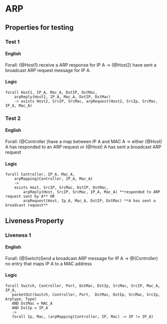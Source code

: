 # ARP

## Properties for testing

### Test 1

#### English

Forall: (@Host1) receive a ARP response for IP A -> 
	(@Host2) have sent a broadcast ARP request message for IP A. 

#### Logic

```
forall Host1, IP_A, Mac_A, DstIP, DstMac,
	arpReply(Host1, IP_A, Mac_A, DstIP, DstMac)
	-> exists Host2, SrcIP, SrcMac, arpRequest(Host2, SrcIp, SrcMac, IP_A, Mac_A)
```

### Test 2

#### English

Forall: (@Controller )have a map between IP A and MAC A -> 
	either (@Host) A has responded to an ARP request 
	or (@Host) A has sent a broadcast ARP request

#### Logic

```
forall Controller, IP_A, Mac_A,
	arpMapping(Controller, IP_A, Mac_A) 
	->
	exists Host, SrcIP, SrcMac, DstIP, DstMac,
		arpReply(Host, SrcIP, SrcMac, IP_A, Mac_A) **responded to ARP request sent by A** OR
		arpRequest(Host, Ip_A, Mac_A, DstIP, DstMac) **A has sent a broadcast request** 
```

## Liveness Property

### Liveness 1

#### English

Forall: (@Switch)Send a broadcast ARP message for IP A -> 
	@(Controller) no entry that maps IP A to a MAC address

#### Logic

```
forall Switch, Controller, Port, DstMac, DstIp, SrcMac, SrcIP, Mac_A, IP_A,
   packetOut(Switch, Controller, Port,  DstMac, DstIp, SrcMac, SrcIp, Arptype, Type)
   AND DstMac = MAC_A
   AND DstIp = IP_A
   ->
   forall Ip, Mac, (arpMapping(Controller, IP, Mac) -> IP != IP_A)
```

